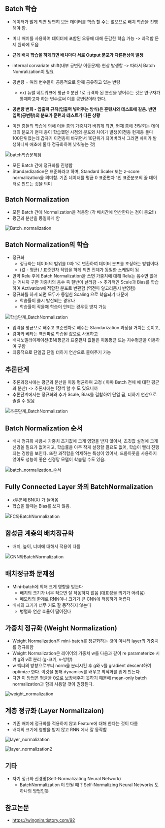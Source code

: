 ## Batch 학습

- 데이터가 많게 되면 당연히 모든 데이터를 학습 할 수는 없으므로 배치 학습을 진행해야 함.
- 미니 배치를 사용하여 데이터에 포함된 오류에 대해 둔감한 학습 가능  -> 과적합 문제 완화에 도움 
- **근데 배치 학습을 하게되면 배치마다 서로 Output 분포가 다른현상이 발생**
- internal corvariate shift(내부 공변량 이동문제) 현상 발생함 -> 따라서 Batch Nomralization이 필요
- 공변량 = 여러 변수들이 공통적으로 함께 공유하고 있는 변량
    - ex) 뉴럴 네트워크에 평균 0 분산 1로 규격화 된 분산을 넣어주는 것은 연구자가 통제하고자 하는 변수로써 이를 공변량이라 한다. 

- **공변량 변화 - 입출력 규칙(입출력 넣어주는 방식)은 훈련시와 테스트에 같음. 반면 입력(공변량)의 분포가 훈련과 테스트가 다른 상황**

- 이전 층들의 학습에 의해 이들 층의 가중치가 바뀌게 되면, 현재 층에 전달되는 데이터의 분포가 현재 층이 학습했던 시점의 분포와 차이가 발생(이전층 현재층 둘다 100단위였는데 갑자기 이전층이 바뀌면서 10단위가 되어버려서 그러면 차이가 발생하니까 애초에 둘다 정규화하여 낮춰놓는 것)

![batch학습문제점](img/batch학습문제점.png)

- 모든 Batch 간에 정규화를 진행함
- Standardization은 표준화라고 하며, Standard Scaler 또는 z-score normalization을 의미함. 기존 데이터를 평균 0 표준편차 1인 표준분포의 꼴 데이터로 만드는 것을 의미

## Batch Normalization
- 모든 Batch 간에 Normalization을 적용함 (각 배치간에 연산한다는 점이 중요!!)
- 평균과 분산을 동일하게 함

![Batch_normalization](img/Batch_normalization.png)

## Batch Normalization의 학습
- 정규화
    - 정규화는 데이터의 범위를 0과 1로 변환하여 데이터 분포를 조정하는 방법이다. 
    - (값 - 평균) / 표준편차 작업을 하게 되면 전체가 동일한 스케일이 됨
- 만약 Relu 후에 Batch Normalization을 쓰면 가중치에 대해 Relu는 음수면 없애는 거니까 구한 가중치의 음수 즉 절반이 날라감 -> 추가적인 Scale과 Bias를 학습하여 Activation에 적합한 분포로 변환함 (역전파 알고리즘시 반영됨)
- 정규화를 하게 되면 모두가 동일한 Scaling 으로 학습되기 때문에
    - 학습률이 클시 발산되는 경우나
    - 학습률이 작을때 학습이 안되는 경우등 방지 가능
    
![학습단계_BatchNormalization](img/학습단계_BatchNormalization.png)

- 입력을 평균으로 빼주고 표준편차로 빼주는 Standarization 과정을 거치는 것이고, 
- 감마와 베타는 역전파로 학습된 값으로 사용하고
- 배치노멀라이제이션(BN)평균과 표준편차 값들은 이동평균 또는 지수평균을 이용하여 구함
- 최종적으로 단일곱 단일 더하기 연산으로 줄여주기 가능

## 추론단계
- 추론과정시에는 평균과 분산을 이동 평균하여 고정 ( 아마 Batch 전체 에 대한 평균과 분산) -> 추론시에는 1장씩 할 수 도 있으니까
- 추론단계에서는 정규화와 추가 Scale, Bias를 결합하여 단일 곱, 더하기 연산으로 줄일 수 있음

![추론단계_BatchNormalization](img/추론단계_BatchNormalization.png)

## Batch Normalization 순서
- 배치 정규화 사용시 가중치 초기값에 크게 영향을 받지 않아서, 초깃값 설정에 크게 신경쓸 필요가 없어지고, 학습률을 아주 작게 설정할 필요도 없어, 학습이 빨리 진행되는 경향을 보인다. 또한 과적합을 억제하는 특성이 있어서, 드롭아웃을 사용하지 않아도 성능이 좋은 신경망 모델이 학습될 수도 있음.

![batch_normalization_순서](img/batch_normalization_순서.png)

## Fully Connected Layer 와의 BatchNormalization
- x부분에 BN(X) 가 들어옴
- 학습을 할때는 Bias를 쓰지 않음. 

![FC와BatchNormalization](img/FC와BatchNormalization.PNG)

## 합성곱 계층의 배치정규화
- 배치, 높이, 너비에 대해서 적용이 다름

![CNN와BatchNormalization](img/CNN와BatchNormalization.PNG)

## 배치정규화 문제점
- Mini-batch에 의해 크게 영향을 받는다
    - 배치의 크기가 너무 작으면 잘 작동하지 않음 (대표성을 띄기가 어려움)
    - 메모리의 한계로 RNN이나 크기가 큰 CNN에 적용하기 어렵다
- 배치의 크기가 너무 커도 잘 동작하지 않는다
    - 병렬화 연산 효율이 떨어진다
    
## 가중치 정규화 (Weight Normalization)
- Weight Normalization은 mini-batch를 정규화하는 것이 아니라 layer의 가중치를 정규화함
- Weight Normalization은 레이어의 가중치 w를 다음과 같이 re parameterize 시켜 g와 v로 분리 (g-크기, v-방향)
- w 벡터의 방향으로부터 norm을 분리시킨 후 g와 v를 gradient descent하여 optimize 한다. 이것을 통해 dynamics를 배우고 최적화를 쉽게 만든다.
- 다만 이 방법은 평균을 0으로 보장해주지 못하기 떄문에 mean-only batch normalization과 함께 사용할 것이 권장된다.

![weight_normalization](img/weight_normalization.png)

## 계층 정규화 (Layer Normalizaion)
- 기존 배치에 정규화를 적용하지 않고 Feature에 대해 한다는 것이 다름
- 배치의 크기에 영향을 받지 않고 RNN 에서 잘 동작함

![layer_normalization](img/layer_normalization.png)

![layer_normalization2](img/layer_normalization2.png)

## 기타
- 자기 정규화 신경망(Self-Normalizating Neural Network)
    - BatchNormalization 이 안될 때 ? Self-Normalizing Neural Networks 도 하나의 방법인듯

## 참고논문
- https://wingnim.tistory.com/92

